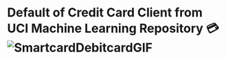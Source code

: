 # Default of Credit Card Client from UCI Machine Learning Repository 💳![SmartcardDebitcardGIF](https://github.com/Sanju-Kumar-Giri/Default-of-Credit-Card-Client-/assets/77228006/ae68683a-83d3-4478-a4ee-a18901618f4e)
